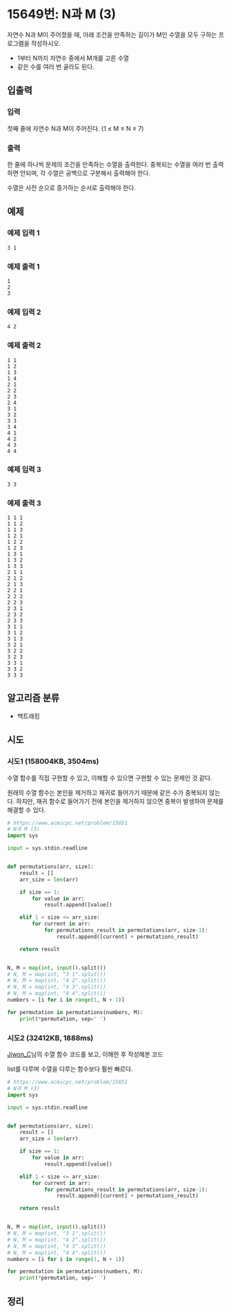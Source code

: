 # 15649번: N과 M (3)

자연수 N과 M이 주어졌을 때, 아래 조건을 만족하는 길이가 M인 수열을 모두 구하는 프로그램을 작성하시오.

- 1부터 N까지 자연수 중에서 M개를 고른 수열
- 같은 수를 여러 번 골라도 된다.

## 입출력

### 입력

첫째 줄에 자연수 N과 M이 주어진다. (1 ≤ M ≤ N ≤ 7)

### 출력

한 줄에 하나씩 문제의 조건을 만족하는 수열을 출력한다. 중복되는 수열을 여러 번 출력하면 안되며, 각 수열은 공백으로 구분해서 출력해야 한다.

수열은 사전 순으로 증가하는 순서로 출력해야 한다.

## 예제

### 예제 입력 1

```text
3 1
```

### 예제 출력 1

```text
1
2
3
```

### 예제 입력 2

```text
4 2
```

### 예제 출력 2

```text
1 1
1 2
1 3
1 4
2 1
2 2
2 3
2 4
3 1
3 2
3 3
3 4
4 1
4 2
4 3
4 4
```

### 예제 입력 3

```text
3 3
```

### 예제 출력 3

```text
1 1 1
1 1 2
1 1 3
1 2 1
1 2 2
1 2 3
1 3 1
1 3 2
1 3 3
2 1 1
2 1 2
2 1 3
2 2 1
2 2 2
2 2 3
2 3 1
2 3 2
2 3 3
3 1 1
3 1 2
3 1 3
3 2 1
3 2 2
3 2 3
3 3 1
3 3 2
3 3 3
```

## 알고리즘 분류

- 백트래킹

## 시도

### 시도1 (158004KB, 3504ms)

수열 함수를 직접 구현할 수 있고, 이해할 수 있으면 구현할 수 있는 문제인 것 같다. 

원래의 수열 함수는 본인을 제거하고 재귀로 들어가기 때문에 같은 수가 중복되지 않는다.
하지만, 재귀 함수로 들어가기 전에 본인을 제거하지 않으면 중복이 발생하여 문제를 해결할 수 있다.

```python
# https://www.acmicpc.net/problem/15651
# N과 M (3)
import sys

input = sys.stdin.readline


def permutations(arr, size):
    result = []
    arr_size = len(arr)

    if size == 1:
        for value in arr:
            result.append([value])

    elif 1 < size <= arr_size:
        for current in arr:
            for permutations_result in permutations(arr, size-1):
                result.append([current] + permutations_result)

    return result


N, M = map(int, input().split())
# N, M = map(int, "3 1".split())
# N, M = map(int, "4 2".split())
# N, M = map(int, "4 3".split())
# N, M = map(int, "4 4".split())
numbers = [i for i in range(1, N + 1)]

for permutation in permutations(numbers, M):
    print(*permutation, sep=' ')
```

### 시도2 (32412KB, 1888ms)

[Jiwon_C](https://jiwon-coding.tistory.com/21)님의 수열 함수 코드를 보고, 이해한 후 작성해본 코드

list를 다루며 수열을 다루는 함수보다 훨씬 빠르다.

```python
# https://www.acmicpc.net/problem/15651
# N과 M (3)
import sys

input = sys.stdin.readline


def permutations(arr, size):
    result = []
    arr_size = len(arr)

    if size == 1:
        for value in arr:
            result.append([value])

    elif 1 < size <= arr_size:
        for current in arr:
            for permutations_result in permutations(arr, size-1):
                result.append([current] + permutations_result)

    return result


N, M = map(int, input().split())
# N, M = map(int, "3 1".split())
# N, M = map(int, "4 2".split())
# N, M = map(int, "4 3".split())
# N, M = map(int, "4 4".split())
numbers = [i for i in range(1, N + 1)]

for permutation in permutations(numbers, M):
    print(*permutation, sep=' ')
```


## 정리
